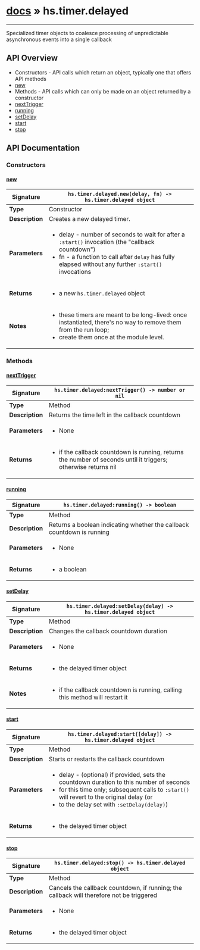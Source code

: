 # [docs](index.md) » hs.timer.delayed
---

Specialized timer objects to coalesce processing of unpredictable asynchronous events into a single callback

## API Overview
* Constructors - API calls which return an object, typically one that offers API methods
 * [new](#new)
* Methods - API calls which can only be made on an object returned by a constructor
 * [nextTrigger](#nexttrigger)
 * [running](#running)
 * [setDelay](#setdelay)
 * [start](#start)
 * [stop](#stop)

## API Documentation

### Constructors

#### [new](#new)
| <span style="font-align: left;">**Signature**</span> | <span style="font-align: left;">`hs.timer.delayed.new(delay, fn) -> hs.timer.delayed object` </span>                                                |
| -----------------------------------------------------|---------------------------------------------------------------------------------------------------------|
| **Type**                                             | Constructor                                                                                         |
| **Description**                                      | Creates a new delayed timer.                                                                                         |
| **Parameters**                                       | <ul><li>delay - number of seconds to wait for after a `:start()` invocation (the "callback countdown")</li><li>fn - a function to call after `delay` has fully elapsed without any further `:start()` invocations</li></ul> |
| **Returns**                                          | <ul><li>a new `hs.timer.delayed` object</li></ul>          |
| **Notes**                                            | <ul><li> these timers are meant to be long-lived: once instantiated, there's no way to remove them from the run loop;</li><li>    create them once at the module level.</li></ul>                |

### Methods

#### [nextTrigger](#nexttrigger)
| <span style="font-align: left;">**Signature**</span> | <span style="font-align: left;">`hs.timer.delayed:nextTrigger() -> number or nil` </span>                                                |
| -----------------------------------------------------|---------------------------------------------------------------------------------------------------------|
| **Type**                                             | Method                                                                                         |
| **Description**                                      | Returns the time left in the callback countdown                                                                                         |
| **Parameters**                                       | <ul><li> None</li></ul> |
| **Returns**                                          | <ul><li> if the callback countdown is running, returns the number of seconds until it triggers; otherwise returns nil</li></ul>          |

#### [running](#running)
| <span style="font-align: left;">**Signature**</span> | <span style="font-align: left;">`hs.timer.delayed:running() -> boolean` </span>                                                |
| -----------------------------------------------------|---------------------------------------------------------------------------------------------------------|
| **Type**                                             | Method                                                                                         |
| **Description**                                      | Returns a boolean indicating whether the callback countdown is running                                                                                         |
| **Parameters**                                       | <ul><li> None</li></ul> |
| **Returns**                                          | <ul><li> a boolean</li></ul>          |

#### [setDelay](#setdelay)
| <span style="font-align: left;">**Signature**</span> | <span style="font-align: left;">`hs.timer.delayed:setDelay(delay) -> hs.timer.delayed object` </span>                                                |
| -----------------------------------------------------|---------------------------------------------------------------------------------------------------------|
| **Type**                                             | Method                                                                                         |
| **Description**                                      | Changes the callback countdown duration                                                                                         |
| **Parameters**                                       | <ul><li> None</li></ul> |
| **Returns**                                          | <ul><li> the delayed timer object</li></ul>          |
| **Notes**                                            | <ul><li> if the callback countdown is running, calling this method will restart it</li></ul>                |

#### [start](#start)
| <span style="font-align: left;">**Signature**</span> | <span style="font-align: left;">`hs.timer.delayed:start([delay]) -> hs.timer.delayed object` </span>                                                |
| -----------------------------------------------------|---------------------------------------------------------------------------------------------------------|
| **Type**                                             | Method                                                                                         |
| **Description**                                      | Starts or restarts the callback countdown                                                                                         |
| **Parameters**                                       | <ul><li> delay - (optional) if provided, sets the countdown duration to this number of seconds</li><li>    for this time only; subsequent calls to `:start()` will revert to the original delay (or</li><li>    to the delay set with `:setDelay(delay)`)</li></ul> |
| **Returns**                                          | <ul><li> the delayed timer object</li></ul>          |

#### [stop](#stop)
| <span style="font-align: left;">**Signature**</span> | <span style="font-align: left;">`hs.timer.delayed:stop() -> hs.timer.delayed object` </span>                                                |
| -----------------------------------------------------|---------------------------------------------------------------------------------------------------------|
| **Type**                                             | Method                                                                                         |
| **Description**                                      | Cancels the callback countdown, if running; the callback will therefore not be triggered                                                                                         |
| **Parameters**                                       | <ul><li> None</li></ul> |
| **Returns**                                          | <ul><li> the delayed timer object</li></ul>          |

